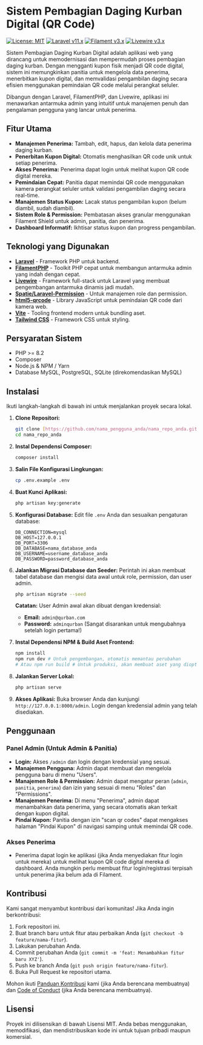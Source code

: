 # Sistem Pembagian Daging Kurban Digital (QR Code)

[![License: MIT](https://img.shields.io/badge/License-MIT-yellow.svg)](https://opensource.org/licenses/MIT)
[![Laravel v11.x](https://img.shields.io/badge/Laravel-v11.x-FF2D20?style=flat-square&logo=laravel)](https://laravel.com/)
[![Filament v3.x](https://img.shields.io/badge/Filament-v3.x-228B22?style=flat-square&logo=filament)](https://filamentphp.com/)
[![Livewire v3.x](https://img.shields.io/badge/Livewire-v3.x-4B4B4B?style=flat-square&logo=livewire)](https://livewire.laravel.com/)

Sistem Pembagian Daging Kurban Digital adalah aplikasi web yang dirancang untuk memodernisasi dan mempermudah proses pembagian daging kurban. Dengan mengganti kupon fisik menjadi QR code digital, sistem ini memungkinkan panitia untuk mengelola data penerima, menerbitkan kupon digital, dan memvalidasi pengambilan daging secara efisien menggunakan pemindaian QR code melalui perangkat seluler.

Dibangun dengan Laravel, FilamentPHP, dan Livewire, aplikasi ini menawarkan antarmuka admin yang intuitif untuk manajemen penuh dan pengalaman pengguna yang lancar untuk penerima.

## Fitur Utama

* **Manajemen Penerima:** Tambah, edit, hapus, dan kelola data penerima daging kurban.
* **Penerbitan Kupon Digital:** Otomatis menghasilkan QR code unik untuk setiap penerima.
* **Akses Penerima:** Penerima dapat login untuk melihat kupon QR code digital mereka.
* **Pemindaian Cepat:** Panitia dapat memindai QR code menggunakan kamera perangkat seluler untuk validasi pengambilan daging secara real-time.
* **Manajemen Status Kupon:** Lacak status pengambilan kupon (belum diambil, sudah diambil).
* **Sistem Role & Permission:** Pembatasan akses granular menggunakan Filament Shield untuk admin, panitia, dan penerima.
* **Dashboard Informatif:** Ikhtisar status kupon dan progress pengambilan.

## Teknologi yang Digunakan

* [**Laravel**](https://laravel.com/) - Framework PHP untuk backend.
* [**FilamentPHP**](https://filamentphp.com/) - Toolkit PHP cepat untuk membangun antarmuka admin yang indah dengan cepat.
* [**Livewire**](https://livewire.laravel.com/) - Framework full-stack untuk Laravel yang membuat pengembangan antarmuka dinamis jadi mudah.
* [**Spatie/Laravel-Permission**](https://spatie.be/docs/laravel-permission/v6) - Untuk manajemen role dan permission.
* [**html5-qrcode**](https://github.com/mebjas/html5-qrcode) - Library JavaScript untuk pemindaian QR code dari kamera web.
* [**Vite**](https://vitejs.dev/) - Tooling frontend modern untuk bundling aset.
* [**Tailwind CSS**](https://tailwindcss.com/) - Framework CSS untuk styling.

## Persyaratan Sistem

* PHP >= 8.2
* Composer
* Node.js & NPM / Yarn
* Database MySQL, PostgreSQL, SQLite (direkomendasikan MySQL)

## Instalasi

Ikuti langkah-langkah di bawah ini untuk menjalankan proyek secara lokal.

1.  **Clone Repositori:**
    ```bash
    git clone [https://github.com/nama_pengguna_anda/nama_repo_anda.git](https://github.com/nama_pengguna_anda/nama_repo_anda.git)
    cd nama_repo_anda
    ```

2.  **Instal Dependensi Composer:**
    ```bash
    composer install
    ```

3.  **Salin File Konfigurasi Lingkungan:**
    ```bash
    cp .env.example .env
    ```

4.  **Buat Kunci Aplikasi:**
    ```bash
    php artisan key:generate
    ```

5.  **Konfigurasi Database:**
    Edit file `.env` Anda dan sesuaikan pengaturan database:
    ```dotenv
    DB_CONNECTION=mysql
    DB_HOST=127.0.0.1
    DB_PORT=3306
    DB_DATABASE=nama_database_anda
    DB_USERNAME=username_database_anda
    DB_PASSWORD=password_database_anda
    ```

6.  **Jalankan Migrasi Database dan Seeder:**
    Perintah ini akan membuat tabel database dan mengisi data awal untuk role, permission, dan user admin.
    ```bash
    php artisan migrate --seed
    ```
    **Catatan:** User Admin awal akan dibuat dengan kredensial:
    * **Email:** `admin@qurban.com`
    * **Password:** `adminqurban` (Sangat disarankan untuk mengubahnya setelah login pertama!)

7.  **Instal Dependensi NPM & Build Aset Frontend:**
    ```bash
    npm install
    npm run dev # Untuk pengembangan, otomatis memantau perubahan
    # Atau npm run build # Untuk produksi, akan membuat aset yang dioptimalkan
    ```

8.  **Jalankan Server Lokal:**
    ```bash
    php artisan serve
    ```

9.  **Akses Aplikasi:**
    Buka browser Anda dan kunjungi `http://127.0.0.1:8000/admin`.
    Login dengan kredensial admin yang telah disediakan.

## Penggunaan

### Panel Admin (Untuk Admin & Panitia)

* **Login:** Akses `/admin` dan login dengan kredensial yang sesuai.
* **Manajemen Pengguna:** Admin dapat membuat dan mengelola pengguna baru di menu "Users".
* **Manajemen Role & Permission:** Admin dapat mengatur peran (`admin`, `panitia`, `penerima`) dan izin yang sesuai di menu "Roles" dan "Permissions".
* **Manajemen Penerima:** Di menu "Penerima", admin dapat menambahkan data penerima, yang secara otomatis akan terkait dengan kupon digital.
* **Pindai Kupon:** Panitia dengan izin "scan qr codes" dapat mengakses halaman "Pindai Kupon" di navigasi samping untuk memindai QR code.

### Akses Penerima

* Penerima dapat login ke aplikasi (jika Anda menyediakan fitur login untuk mereka) untuk melihat kupon QR code digital mereka di dashboard. Anda mungkin perlu membuat fitur login/registrasi terpisah untuk penerima jika belum ada di Filament.

## Kontribusi

Kami sangat menyambut kontribusi dari komunitas! Jika Anda ingin berkontribusi:

1.  Fork repositori ini.
2.  Buat branch baru untuk fitur atau perbaikan Anda (`git checkout -b feature/nama-fitur`).
3.  Lakukan perubahan Anda.
4.  Commit perubahan Anda (`git commit -m 'feat: Menambahkan fitur baru XYZ'`).
5.  Push ke branch Anda (`git push origin feature/nama-fitur`).
6.  Buka Pull Request ke repositori utama.

Mohon ikuti [Panduan Kontribusi](CONTRIBUTING.md) kami (jika Anda berencana membuatnya) dan [Code of Conduct](CODE_OF_CONDUCT.md) (jika Anda berencana membuatnya).

## Lisensi

Proyek ini dilisensikan di bawah Lisensi MIT. Anda bebas menggunakan, memodifikasi, dan mendistribusikan kode ini untuk tujuan pribadi maupun komersial.
